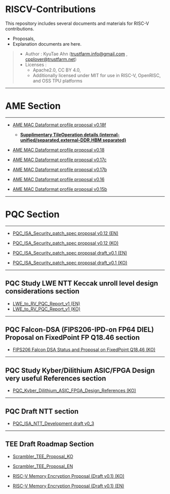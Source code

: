 # RISCV-Contributions

This repository includes several documents and materials for RISC-V contributions.
- Proposals,
- Explanation documents are here.

> - Author : KyuTae Ahn (trustfarm.info@gmail.com , cpplover@trustfarm.net) 
> - Licenses : 
>      - Apache2.0, CC BY 4.0, 
>      - Additionally licensed under MIT for use in RISC-V, OpenRISC, and OSS TPU platforms

---

# AME Section
---
  - [AME MAC Dataformat profile proposal v0.18f](AME/AME_MAC_Dataformat_profile_spec_v0.18f.md)
    - [**Supplimentary TileOperation details (internal-unified/separated,external-DDR,HBM separated)**](AME/AME_Tile_Exec_Notes_v0.18d.md)
  
  - [AME MAC Dataformat profile proposal v0.18](AME/AME_MAC_Dataformat_profile_spec_v0.18.md)
  - [AME MAC Dataformat profile proposal v0.17c](AME/AME_MAC_Dataformat_profile_spec_v0.17c.md)
  - [AME MAC Dataformat profile proposal v0.17b](AME/AME_MAC_Dataformat_profile_spec_v0.17b.md)
  - [AME MAC Dataformat profile proposal v0.16](AME/AME_MAC_Dataformat_profile_spec_v0.16.md)
  - [AME MAC Dataformat profile proposal v0.15b](AME/AME_MAC_Dataformat_profile_spec_v0.15b.md)

---

# PQC Section

---
  - [PQC_ISA_Security_patch_spec proposal v0.12 (EN)](PQC/PQC_ISA_security_patch_spec_v0_12_EN.md)
  - [PQC_ISA_Security_patch_spec proposal v0.12 (KO)](PQC/PQC_ISA_security_patch_spec_v0_12_KR.md)

  - [PQC_ISA_Security_patch_spec proposal draft_v0.1 (EN)](PQC/PQC_ISA_security_patch_spec_v0_1_EN.md)
  - [PQC_ISA_Security_patch_spec proposal draft_v0.1 (KO)](PQC/PQC_ISA_security_patch_spec_v0_1_KO.md)

---
## PQC Study LWE NTT Keccak unroll level design considerations section 
   
  - [LWE_to_RV_PQC_Report_v1 (EN)](PQC/LWE_to_RV_PQC_Report_v1_EN.md)
  - [LWE_to_RV_PQC_Report_v1 (KO)](PQC/LWE_to_RV_PQC_Report_v1_KR.md)

---
## PQC Falcon-DSA (FIPS206-IPD-on FP64 DIEL) Proposal on FixedPoint FP Q18.46 section 
   
  - [FIPS206 Falcon DSA Status and Proposal on FixedPoint Q18.46 (KO)](PQC/falcon/FN-DSA_FIPS206_status_summary_KO_v0_2.md)
  
---
## PQC Study Kyber/Dilithium ASIC/FPGA Design very useful References section 
   
  - [PQC_Kyber_Dilithium_ASIC_FPGA_Design_References (KO)](PQC/LWPQC_Kyber_Dilithium_ASIC_FPGA_Design_References.md)

---
## PQC Draft NTT section 
    
  - [PQC_ISA_NTT_Development draft v0_3](PQC/Kyber_NTT_ISA_Integration_v0_3.md)
  
---

## TEE Draft Roadmap Section
  - [Scrambler_TEE_Proposal_KO](TEE/Scrambler_TEE_E2E_Proposal_KO_refreshed.md)
  - [Scrambler_TEE_Proposal_EN](TEE/Scrambler_TEE_E2E_Proposal_EN_refreshed.md)

  - [RISC-V Memory Encryption Proposal (Draft v0.1) (KO)](TEE/RISCV_Memory_Encryption_uArch_(draft)_KO_V_0_1.md)
  - [RISC-V Memory Encryption Proposal (Draft v0.1) (EN)](TEE/RISCV_Memory_Encryption_uArch_(draft)_EN_V_0_1.md)
